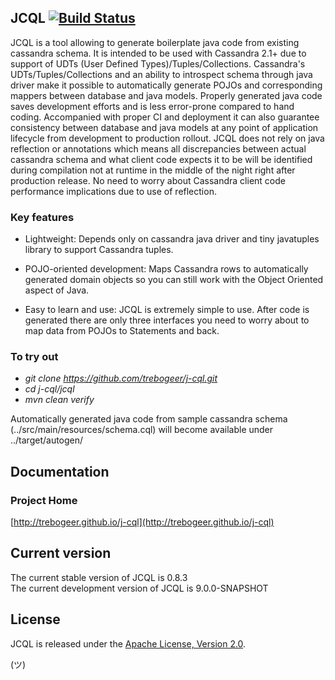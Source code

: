 ## JCQL    [![Build Status](https://travis-ci.org/trebogeer/j-cql.svg?branch=master)](https://travis-ci.org/trebogeer/j-cql)


JCQL is a tool allowing to generate boilerplate java code from existing
cassandra schema. It is intended to be used with Cassandra 2.1+ due to support of UDTs (User Defined Types)/Tuples/Collections.
Cassandra's UDTs/Tuples/Collections and an ability to introspect schema through java driver make it possible to automatically
generate POJOs and corresponding mappers between database and java models. Properly generated java code saves development efforts
and is less error-prone compared to hand coding. Accompanied with proper CI and deployment it can also guarantee consistency between
database and java models at any point of application lifecycle from development to production rollout. JCQL does not rely on java 
reflection or annotations which means all discrepancies between actual cassandra schema and what client code expects it to be will be identified
during compilation not at runtime in the middle of the night right after production release. No need to worry about Cassandra client code
performance implications due to use of reflection. 

### Key features

 * Lightweight: Depends only on cassandra java driver and tiny javatuples library to support Cassandra tuples.
 
 * POJO-oriented development: Maps Cassandra rows to automatically generated domain objects so you can still work with the Object Oriented aspect of Java.

 * Easy to learn and use: JCQL is extremely simple to use. After code is generated there are only three interfaces you need to worry about to map data from POJOs to Statements and back.

### To try out

* _git clone https://github.com/trebogeer/j-cql.git_
* _cd j-cql/jcql_
* _mvn clean verify_

Automatically generated java code from sample cassandra schema (../src/main/resources/schema.cql) will become available 
under ../target/autogen/ 

## Documentation

### Project Home
[http://trebogeer.github.io/j-cql](http://trebogeer.github.io/j-cql)

## Current version

The current stable version of JCQL is 0.8.3
<br/>
The current development version of JCQL is 9.0.0-SNAPSHOT
<br/>

## License
JCQL is released under the [Apache License, Version 2.0](http://www.apache.org/licenses/LICENSE-2.0.txt).

(ツ)
